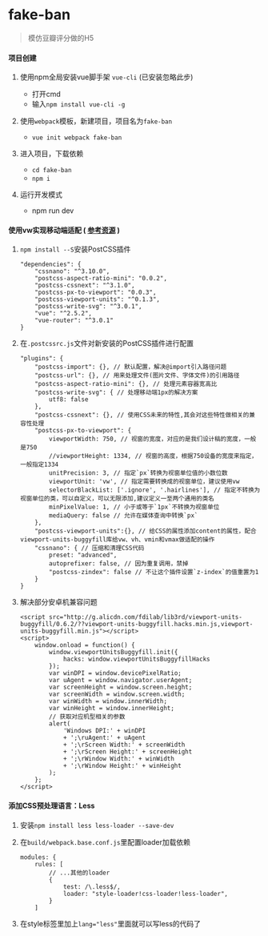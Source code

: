 # fake-ban 

> 模仿豆瓣评分做的H5

#### 项目创建

1. 使用npm全局安装vue脚手架 `vue-cli` (已安装忽略此步)
    * 打开cmd
    * 输入`npm install vue-cli -g`

2. 使用`webpack`模板，新建项目，项目名为`fake-ban`
    * `vue init webpack fake-ban`

3. 进入项目，下载依赖
    * `cd fake-ban`
    * `npm i`

4. 运行开发模式
    * npm run dev

#### 使用vw实现移动端适配 ( [参考资源](https://www.w3cplus.com/mobile/vw-layout-in-vue.html) )
1. `npm install --S`安装PostCSS插件
    ```
    "dependencies": {
        "cssnano": "^3.10.0",
        "postcss-aspect-ratio-mini": "0.0.2",
        "postcss-cssnext": "^3.1.0",
        "postcss-px-to-viewport": "0.0.3",
        "postcss-viewport-units": "^0.1.3",
        "postcss-write-svg": "^3.0.1",
        "vue": "^2.5.2",
        "vue-router": "^3.0.1"
    }
    ```
2. 在`.postcssrc.js`文件对新安装的PostCSS插件进行配置
    ```
    "plugins": {
        "postcss-import": {}, // 默认配置，解决@import引入路径问题
        "postcss-url": {}, // 用来处理文件(图片文件、字体文件)的引用路径
        "postcss-aspect-ratio-mini": {}, // 处理元素容器宽高比
        "postcss-write-svg": { // 处理移动端1px的解决方案
            utf8: false
        },
        "postcss-cssnext": {}, // 使用CSS未来的特性,其会对这些特性做相关的兼容性处理
        "postcss-px-to-viewport": {
            viewportWidth: 750, // 视窗的宽度，对应的是我们设计稿的宽度，一般是750
            //viewportHeight: 1334, // 视窗的高度，根据750设备的宽度来指定，一般指定1334
            unitPrecision: 3, // 指定`px`转换为视窗单位值的小数位数
            viewportUnit: 'vw', // 指定需要转换成的视窗单位，建议使用vw
            selectorBlackList: ['.ignore', '.hairlines'], // 指定不转换为视窗单位的类，可以自定义，可以无限添加,建议定义一至两个通用的类名
            minPixelValue: 1, // 小于或等于`1px`不转换为视窗单位
            mediaQuery: false // 允许在媒体查询中转换`px`
        },
        "postcss-viewport-units":{}, // 给CSS的属性添加content的属性，配合viewport-units-buggyfill库给vw、vh、vmin和vmax做适配的操作
        "cssnano": { // 压缩和清理CSS代码
            preset: "advanced",
            autoprefixer: false, // 因为重复调用，禁掉
            "postcss-zindex": false // 不让这个插件设置`z-index`的值重置为1
        }
    }
    ```
3. 解决部分安卓机兼容问题
    ```
    <script src="http://g.alicdn.com/fdilab/lib3rd/viewport-units-buggyfill/0.6.2/??viewport-units-buggyfill.hacks.min.js,viewport-units-buggyfill.min.js"></script>
    <script>
        window.onload = function() {
            window.viewportUnitsBuggyfill.init({
                hacks: window.viewportUnitsBuggyfillHacks
            });
            var winDPI = window.devicePixelRatio;
            var uAgent = window.navigator.userAgent;
            var screenHeight = window.screen.height;
            var screenWidth = window.screen.width;
            var winWidth = window.innerWidth;
            var winHeight = window.innerHeight;
            // 获取对应机型相关的参数
            alert(
                'Windows DPI:' + winDPI
                + ';\ruAgent:' + uAgent
                + ';\rScreen Width:' + screenWidth
                + ';\rScreen Height:' + screenHeight
                + ';\rWindow Width:' + winWidth
                + ';\rWindow Height:' + winHeight
            );
        };
    </script>
    ```
#### 添加CSS预处理语言：Less
1. 安装`npm install less less-loader --save-dev`

2. 在`build/webpack.base.conf.js`里配置loader加载依赖
    ```
    modules: {
        rules: [
            // ...其他的loader
            {
                test: /\.less$/,
                loader: "style-loader!css-loader!less-loader",
            }
        ]
    ```
3. 在style标签里加上`lang="less"`里面就可以写less的代码了